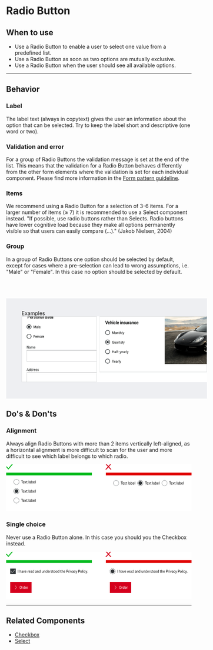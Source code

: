 # Radio Button

<TableOfContents></TableOfContents>

## When to use

- Use a Radio Button to enable a user to select one value from a predefined list.
- Use a Radio Button as soon as two options are mutually exclusive.
- Use a Radio Button when the user should see all available options.

---

## Behavior

### Label

The label text (always in copytext) gives the user an information about the option that can be selected. Try to keep the
label short and descriptive (one word or two).

### Validation and error

For a group of Radio Buttons the validation message is set at the end of the list. This means that the validation for a
Radio Button behaves differently from the other form elements where the validation is set for each individual component.
Please find more information in the [Form pattern guideline](patterns/forms).

### Items

We recommend using a Radio Button for a selection of 3-6 items. For a larger number of items (≥ 7) it is recommended to
use a Select component instead. "If possible, use radio buttons rather than Selects. Radio buttons have lower cognitive
load because they make all options permanently visible so that users can easily compare (…)." (Jakob Nielsen, 2004)

### Group

In a group of Radio Buttons one option should be selected by default, except for cases where a pre-selection can lead to
wrong assumptions, i.e. "Male" or "Female". In this case no option should be selected by default.

<div style="background:#EEEFF2; width:100%; margin-top: 64px; padding-top: 32px; padding-left: 42px; padding-bottom: 42px;">
    <p-heading variant="heading-3" tag="h3" style="margin-bottom: 24px;">Examples</p-heading>
    <img src="./assets/radio-button-examples.png" alt="Examples for radio button usage" />
</div>

## Do's & Don'ts

### Alignment

Always align Radio Buttons with more than 2 items vertically left-aligned, as a horizontal alignment is more difficult
to scan for the user and more difficult to see which label belongs to which radio.

![Example for alignment](./assets/radio-button-dont-alignment.png)

### Single choice

Never use a Radio Button alone. In this case you should you the Checkbox instead.

![Example for single choice](./assets/radio-button-dont-single-choice.png)

---

## Related Components

- [Checkbox](components/checkbox)
- [Select](components/select)
